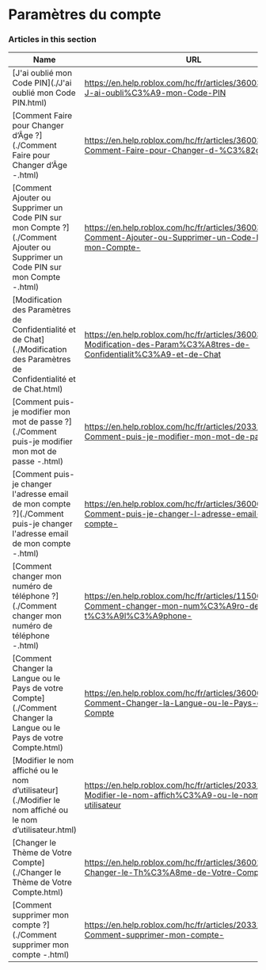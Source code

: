 # Paramètres du compte  
### Articles in this section
Name|URL
-|-
[J'ai oublié mon Code PIN](./J'ai oublié mon Code PIN.html) |https://en.help.roblox.com/hc/fr/articles/360031292471-J-ai-oubli%C3%A9-mon-Code-PIN
[Comment Faire pour Changer d’Âge ?](./Comment Faire pour Changer d’Âge -.html) |https://en.help.roblox.com/hc/fr/articles/360031323611-Comment-Faire-pour-Changer-d-%C3%82ge-
[Comment Ajouter ou Supprimer un Code PIN sur mon Compte ?](./Comment Ajouter ou Supprimer un Code PIN sur mon Compte -.html) |https://en.help.roblox.com/hc/fr/articles/360031680051-Comment-Ajouter-ou-Supprimer-un-Code-PIN-sur-mon-Compte-
[Modification des Paramètres de Confidentialité et de Chat](./Modification des Paramètres de Confidentialité et de Chat.html) |https://en.help.roblox.com/hc/fr/articles/360031751471-Modification-des-Param%C3%A8tres-de-Confidentialit%C3%A9-et-de-Chat
[Comment puis-je modifier mon mot de passe ?](./Comment puis-je modifier mon mot de passe -.html) |https://en.help.roblox.com/hc/fr/articles/203313100-Comment-puis-je-modifier-mon-mot-de-passe-
[Comment puis-je changer l'adresse email de mon compte ?](./Comment puis-je changer l'adresse email de mon compte -.html) |https://en.help.roblox.com/hc/fr/articles/360000229603-Comment-puis-je-changer-l-adresse-email-de-mon-compte-
[Comment changer mon numéro de téléphone ?](./Comment changer mon numéro de téléphone -.html) |https://en.help.roblox.com/hc/fr/articles/115004804623-Comment-changer-mon-num%C3%A9ro-de-t%C3%A9l%C3%A9phone-
[Comment Changer la Langue ou le Pays de votre Compte](./Comment Changer la Langue ou le Pays de votre Compte.html) |https://en.help.roblox.com/hc/fr/articles/360001216486-Comment-Changer-la-Langue-ou-le-Pays-de-votre-Compte
[Modifier le nom affiché ou le nom d’utilisateur](./Modifier le nom affiché ou le nom d’utilisateur.html) |https://en.help.roblox.com/hc/fr/articles/203313130-Modifier-le-nom-affich%C3%A9-ou-le-nom-d-utilisateur
[Changer le Thème de Votre Compte](./Changer le Thème de Votre Compte.html) |https://en.help.roblox.com/hc/fr/articles/360022922852-Changer-le-Th%C3%A8me-de-Votre-Compte
[Comment supprimer mon compte ?](./Comment supprimer mon compte -.html) |https://en.help.roblox.com/hc/fr/articles/203313050-Comment-supprimer-mon-compte-